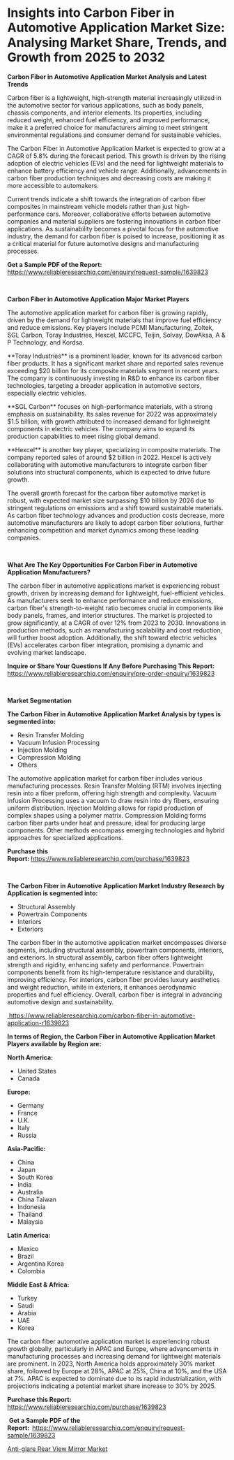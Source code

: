 <p><h1>Insights into Carbon Fiber in Automotive Application Market Size: Analysing Market Share, Trends, and Growth from 2025 to 2032</h1></p><p><strong>Carbon Fiber in Automotive Application Market Analysis and Latest Trends</strong></p>
<p><p>Carbon fiber is a lightweight, high-strength material increasingly utilized in the automotive sector for various applications, such as body panels, chassis components, and interior elements. Its properties, including reduced weight, enhanced fuel efficiency, and improved performance, make it a preferred choice for manufacturers aiming to meet stringent environmental regulations and consumer demand for sustainable vehicles.</p><p>The Carbon Fiber in Automotive Application Market is expected to grow at a CAGR of 5.8% during the forecast period. This growth is driven by the rising adoption of electric vehicles (EVs) and the need for lightweight materials to enhance battery efficiency and vehicle range. Additionally, advancements in carbon fiber production techniques and decreasing costs are making it more accessible to automakers.</p><p>Current trends indicate a shift towards the integration of carbon fiber composites in mainstream vehicle models rather than just high-performance cars. Moreover, collaborative efforts between automotive companies and material suppliers are fostering innovations in carbon fiber applications. As sustainability becomes a pivotal focus for the automotive industry, the demand for carbon fiber is poised to increase, positioning it as a critical material for future automotive designs and manufacturing processes.</p></p>
<p><strong>Get a Sample PDF of the Report:&nbsp;</strong> <a href="https://www.reliableresearchiq.com/enquiry/request-sample/1639823?utm_campaign=1996&utm_medium=2&utm_source=Github&utm_content=ia&utm_term=01022025&utm_id=carbon-fiber-in-automotive-application">https://www.reliableresearchiq.com/enquiry/request-sample/1639823</a></p>
<p>&nbsp;</p>
<p><strong>Carbon Fiber in Automotive Application Major Market Players</strong></p>
<p><p>The automotive application market for carbon fiber is growing rapidly, driven by the demand for lightweight materials that improve fuel efficiency and reduce emissions. Key players include PCMI Manufacturing, Zoltek, SGL Carbon, Toray Industries, Hexcel, MCCFC, Teijin, Solvay, DowAksa, A & P Technology, and Kordsa.</p><p>**Toray Industries** is a prominent leader, known for its advanced carbon fiber products. It has a significant market share and reported sales revenue exceeding $20 billion for its composite materials segment in recent years. The company is continuously investing in R&D to enhance its carbon fiber technologies, targeting a broader application in automotive sectors, especially electric vehicles.</p><p>**SGL Carbon** focuses on high-performance materials, with a strong emphasis on sustainability. Its sales revenue for 2022 was approximately $1.5 billion, with growth attributed to increased demand for lightweight components in electric vehicles. The company aims to expand its production capabilities to meet rising global demand.</p><p>**Hexcel** is another key player, specializing in composite materials. The company reported sales of around $2 billion in 2022. Hexcel is actively collaborating with automotive manufacturers to integrate carbon fiber solutions into structural components, which is expected to drive future growth.</p><p>The overall growth forecast for the carbon fiber automotive market is robust, with expected market size surpassing $10 billion by 2026 due to stringent regulations on emissions and a shift toward sustainable materials. As carbon fiber technology advances and production costs decrease, more automotive manufacturers are likely to adopt carbon fiber solutions, further enhancing competition and market dynamics among these leading companies.</p></p>
<p>&nbsp;</p>
<p><strong>What Are The Key Opportunities For Carbon Fiber in Automotive Application Manufacturers?</strong></p>
<p><p>The carbon fiber in automotive applications market is experiencing robust growth, driven by increasing demand for lightweight, fuel-efficient vehicles. As manufacturers seek to enhance performance and reduce emissions, carbon fiber's strength-to-weight ratio becomes crucial in components like body panels, frames, and interior structures. The market is projected to grow significantly, at a CAGR of over 12% from 2023 to 2030. Innovations in production methods, such as manufacturing scalability and cost reduction, will further boost adoption. Additionally, the shift toward electric vehicles (EVs) accelerates carbon fiber integration, promising a dynamic and evolving market landscape.</p></p>
<p><strong>Inquire or Share Your Questions If Any Before Purchasing This Report:</strong> <a href="https://www.reliableresearchiq.com/enquiry/pre-order-enquiry/1639823?utm_campaign=1996&utm_medium=2&utm_source=Github&utm_content=ia&utm_term=01022025&utm_id=carbon-fiber-in-automotive-application">https://www.reliableresearchiq.com/enquiry/pre-order-enquiry/1639823</a></p>
<p>&nbsp;</p>
<p><strong>Market Segmentation</strong></p>
<p><strong>The Carbon Fiber in Automotive Application Market Analysis by types is segmented into:</strong></p>
<p><ul><li>Resin Transfer Molding</li><li>Vacuum Infusion Processing</li><li>Injection Molding</li><li>Compression Molding</li><li>Others</li></ul></p>
<p><p>The automotive application market for carbon fiber includes various manufacturing processes. Resin Transfer Molding (RTM) involves injecting resin into a fiber preform, offering high strength and complexity. Vacuum Infusion Processing uses a vacuum to draw resin into dry fibers, ensuring uniform distribution. Injection Molding allows for rapid production of complex shapes using a polymer matrix. Compression Molding forms carbon fiber parts under heat and pressure, ideal for producing large components. Other methods encompass emerging technologies and hybrid approaches for specialized applications.</p></p>
<p><strong>Purchase this Report:&nbsp;</strong><a href="https://www.reliableresearchiq.com/purchase/1639823?utm_campaign=1996&utm_medium=2&utm_source=Github&utm_content=ia&utm_term=01022025&utm_id=carbon-fiber-in-automotive-application">https://www.reliableresearchiq.com/purchase/1639823</a></p>
<p>&nbsp;</p>
<p><strong>The Carbon Fiber in Automotive Application Market Industry Research by Application is segmented into:</strong></p>
<p><ul><li>Structural Assembly</li><li>Powertrain Components</li><li>Interiors</li><li>Exteriors</li></ul></p>
<p><p>The carbon fiber in the automotive application market encompasses diverse segments, including structural assembly, powertrain components, interiors, and exteriors. In structural assembly, carbon fiber offers lightweight strength and rigidity, enhancing safety and performance. Powertrain components benefit from its high-temperature resistance and durability, improving efficiency. For interiors, carbon fiber provides luxury aesthetics and weight reduction, while in exteriors, it enhances aerodynamic properties and fuel efficiency. Overall, carbon fiber is integral in advancing automotive design and sustainability.</p></p>
<p><a href="https://www.reliableresearchiq.com/carbon-fiber-in-automotive-application-r1639823?utm_campaign=1996&utm_medium=2&utm_source=Github&utm_content=ia&utm_term=01022025&utm_id=carbon-fiber-in-automotive-application">&nbsp;https://www.reliableresearchiq.com/carbon-fiber-in-automotive-application-r1639823</a></p>
<p><strong>In terms of Region, the Carbon Fiber in Automotive Application Market Players available by Region are:</strong></p>
<p>
    <p> <strong> North America: </strong>
        <ul>
            <li>United States</li>
            <li>Canada</li>
        </ul>
        </p> 
    <p> <strong> Europe: </strong>
        <ul>
            <li>Germany</li>
            <li>France</li>
            <li>U.K.</li>
            <li>Italy</li>
            <li>Russia</li>
        </ul>
        </p> 
    <p> <strong> Asia-Pacific: </strong>
        <ul>
            <li>China</li>
            <li>Japan</li>
            <li>South Korea</li>
            <li>India</li>
            <li>Australia</li>
            <li>China Taiwan</li>
            <li>Indonesia</li>
            <li>Thailand</li>
            <li>Malaysia</li>
        </ul>
        </p> 
    <p> <strong> Latin America: </strong>
        <ul>
            <li>Mexico</li>
            <li>Brazil</li>
            <li>Argentina Korea</li>
            <li>Colombia</li>
        </ul>
        </p> 
    <p> <strong> Middle East & Africa: </strong>
        <ul>
            <li>Turkey</li>
            <li>Saudi</li>
            <li>Arabia</li>
            <li>UAE</li>
            <li>Korea</li>
        </ul>
    </p>
    </p>
<p><p>The carbon fiber automotive application market is experiencing robust growth globally, particularly in APAC and Europe, where advancements in manufacturing processes and increasing demand for lightweight materials are prominent. In 2023, North America holds approximately 30% market share, followed by Europe at 28%, APAC at 25%, China at 10%, and the USA at 7%. APAC is expected to dominate due to its rapid industrialization, with projections indicating a potential market share increase to 30% by 2025.</p></p>
<p><strong>Purchase this Report: </strong><a href="https://www.reliableresearchiq.com/purchase/1639823?utm_campaign=1996&utm_medium=2&utm_source=Github&utm_content=ia&utm_term=01022025&utm_id=carbon-fiber-in-automotive-application">https://www.reliableresearchiq.com/purchase/1639823</a></p>
<p>&nbsp;<strong>Get a Sample PDF of the Report:&nbsp;&nbsp;</strong><a href="https://www.reliableresearchiq.com/enquiry/request-sample/1639823?utm_campaign=1996&utm_medium=2&utm_source=Github&utm_content=ia&utm_term=01022025&utm_id=carbon-fiber-in-automotive-application">https://www.reliableresearchiq.com/enquiry/request-sample/1639823</a></p>
<p><strong></strong></p>
<p><p><a href="https://github.com/flnordan65e0/Market-Research-Report-List-1/blob/main/anti-glare-rear-view-mirror-market.md?utm_campaign=1996&utm_medium=2&utm_source=Github&utm_content=ia&utm_term=01022025&utm_id=carbon-fiber-in-automotive-application">Anti-glare Rear View Mirror Market</a></p></p>